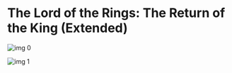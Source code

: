 # The Lord of the Rings: The Return of the King (Extended)

![img 0](https://i.imgur.com/GgEoJlf.jpg)

![img 1](https://i.imgur.com/U8i9C0w.png)


